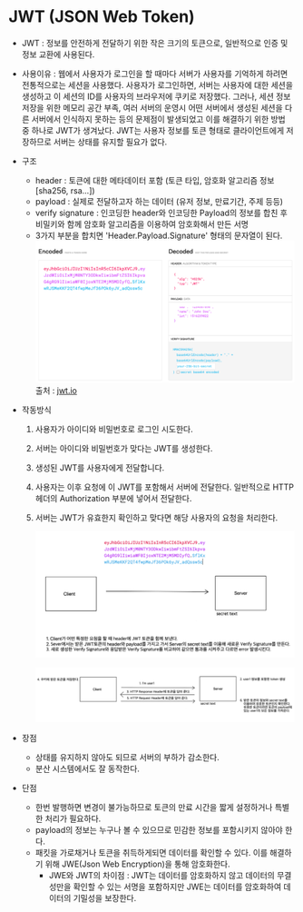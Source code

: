 # JWT (JSON Web Token)

-   JWT : 정보를 안전하게 전달하기 위한 작은 크기의 토큰으로, 일반적으로 인증 및 정보 교환에 사용된다.
-   사용이유 : 웹에서 사용자가 로그인을 할 때마다 서버가 사용자를 기억하게 하려면 전통적으로는 세션을 사용했다. 사용자가 로그인하면, 서버는 사용자에 대한 세션을 생성하고 이 세션의 ID를 사용자의 브라우저에 쿠키로 저장했다. 그러나, 세션 정보 저장을 위한 메모리 공간 부족, 여러 서버의 운영시 어떤 서버에서 생성된 세션을 다른 서버에서 인식하지 못하는 등의 문제점이 발생되었고 이를 해결하기 위한 방법 중 하나로 JWT가 생겨났다. JWT는 사용자 정보를 토큰 형태로 클라이언트에게 저장하므로 서버는 상태를 유지할 필요가 없다.

-   구조
    -   header : 토큰에 대한 메타데이터 포함 (토큰 타입, 암호화 알고리즘 정보 [sha256, rsa...])
    -   payload : 실제로 전달하고자 하는 데이터 (유저 정보, 만료기간, 주제 등등)
    -   verify signature : 인코딩한 header와 인코딩한 Payload의 정보를 합친 후 비밀키와 함께 암호화 알고리즘을 이용하여 암호화해서 만든 서명
    -   3가지 부분을 합치면 'Header.Payload.Signature' 형태의 문자열이 된다.
        ![Alt text]([img]jwt1.png) 출처 : [jwt.io](https://jwt.io/)
-   작동방식

    1. 사용자가 아이디와 비밀번호로 로그인 시도한다.
    2. 서버는 아이디와 비밀번호가 맞다는 JWT를 생성한다.
    3. 생성된 JWT를 사용자에게 전달합니다.
    4. 사용자는 이후 요청에 이 JWT를 포함해서 서버에 전달한다. 일반적으로 HTTP 헤더의 Authorization 부분에 넣어서 전달한다.
    5. 서버는 JWT가 유효한지 확인하고 맞다면 해당 사용자의 요청을 처리한다.

        ![Alt text]([img]jwt2.png)

        ![Alt text]([img]jwt3.png)

-   장점
    -   상태를 유지하지 않아도 되므로 서버의 부하가 감소한다.
    -   분산 시스템에서도 잘 동작한다.
-   단점
    -   한번 발행하면 변경이 불가능하므로 토큰의 만료 시간을 짧게 설정하거나 특별한 처리가 필요하다.
    -   payload의 정보는 누구나 볼 수 있으므로 민감한 정보를 포함시키지 않아야 한다.
    -   패킷을 가로채거나 토큰을 취득하게되면 데이터를 확인할 수 있다. 이를 해결하기 위해 JWE(Json Web Encryption)을 통해 암호화한다.
        -   JWE와 JWT의 차이점 : JWT는 데이터를 암호화하지 않고 데이터의 무결성만을 확인할 수 있는 서명을 포함하지만 JWE는 데이터를 암호화하여 데이터의 기밀성을 보장한다.
